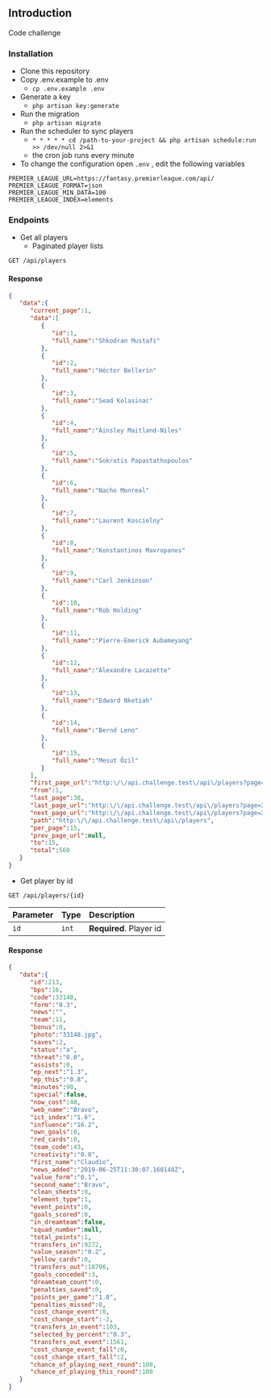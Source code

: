 ## Introduction
Code challenge

### Installation

- Clone this repository
- Copy .env.example to .env 
    - `cp .env.example .env`
- Generate a key
    - `php artisan key:generate`
- Run the migration 
    - `php artisan migrate`
- Run the scheduler to sync players
    - `* * * * * cd /path-to-your-project && php artisan schedule:run >> /dev/null 2>&1`
    - the cron job runs every minute
- To change the configuration open `.env` , edit the following variables
```env
PREMIER_LEAGUE_URL=https://fantasy.premierleague.com/api/
PREMIER_LEAGUE_FORMAT=json
PREMIER_LEAGUE_MIN_DATA=100
PREMIER_LEAGUE_INDEX=elements
```


### Endpoints

- Get all players
    - Paginated player lists
```http
GET /api/players
```

#### Response
```json
{ 
   "data":{ 
      "current_page":1,
      "data":[ 
         { 
            "id":1,
            "full_name":"Shkodran Mustafi"
         },
         { 
            "id":2,
            "full_name":"Héctor Bellerín"
         },
         { 
            "id":3,
            "full_name":"Sead Kolasinac"
         },
         { 
            "id":4,
            "full_name":"Ainsley Maitland-Niles"
         },
         { 
            "id":5,
            "full_name":"Sokratis Papastathopoulos"
         },
         { 
            "id":6,
            "full_name":"Nacho Monreal"
         },
         { 
            "id":7,
            "full_name":"Laurent Koscielny"
         },
         { 
            "id":8,
            "full_name":"Konstantinos Mavropanos"
         },
         { 
            "id":9,
            "full_name":"Carl Jenkinson"
         },
         { 
            "id":10,
            "full_name":"Rob Holding"
         },
         { 
            "id":11,
            "full_name":"Pierre-Emerick Aubameyang"
         },
         { 
            "id":12,
            "full_name":"Alexandre Lacazette"
         },
         { 
            "id":13,
            "full_name":"Edward Nketiah"
         },
         { 
            "id":14,
            "full_name":"Bernd Leno"
         },
         { 
            "id":15,
            "full_name":"Mesut Özil"
         }
      ],
      "first_page_url":"http:\/\/api.challenge.test\/api\/players?page=1",
      "from":1,
      "last_page":38,
      "last_page_url":"http:\/\/api.challenge.test\/api\/players?page=38",
      "next_page_url":"http:\/\/api.challenge.test\/api\/players?page=2",
      "path":"http:\/\/api.challenge.test\/api\/players",
      "per_page":15,
      "prev_page_url":null,
      "to":15,
      "total":560
   }
}
```

- Get player by id
```http
GET /api/players/{id}
```

| Parameter | Type | Description |
| :--- | :--- | :--- |
| `id` | `int` | **Required**. Player id |

#### Response
```json
{ 
   "data":{ 
      "id":213,
      "bps":16,
      "code":33148,
      "form":"0.3",
      "news":"",
      "team":11,
      "bonus":0,
      "photo":"33148.jpg",
      "saves":2,
      "status":"a",
      "threat":"0.0",
      "assists":0,
      "ep_next":"1.3",
      "ep_this":"0.8",
      "minutes":90,
      "special":false,
      "now_cost":48,
      "web_name":"Bravo",
      "ict_index":"1.6",
      "influence":"16.2",
      "own_goals":0,
      "red_cards":0,
      "team_code":43,
      "creativity":"0.0",
      "first_name":"Claudio",
      "news_added":"2019-06-25T11:30:07.160148Z",
      "value_form":"0.1",
      "second_name":"Bravo",
      "clean_sheets":0,
      "element_type":1,
      "event_points":0,
      "goals_scored":0,
      "in_dreamteam":false,
      "squad_number":null,
      "total_points":1,
      "transfers_in":9272,
      "value_season":"0.2",
      "yellow_cards":0,
      "transfers_out":18706,
      "goals_conceded":3,
      "dreamteam_count":0,
      "penalties_saved":0,
      "points_per_game":"1.0",
      "penalties_missed":0,
      "cost_change_event":0,
      "cost_change_start":-2,
      "transfers_in_event":103,
      "selected_by_percent":"0.3",
      "transfers_out_event":1561,
      "cost_change_event_fall":0,
      "cost_change_start_fall":2,
      "chance_of_playing_next_round":100,
      "chance_of_playing_this_round":100
   }
}
```
